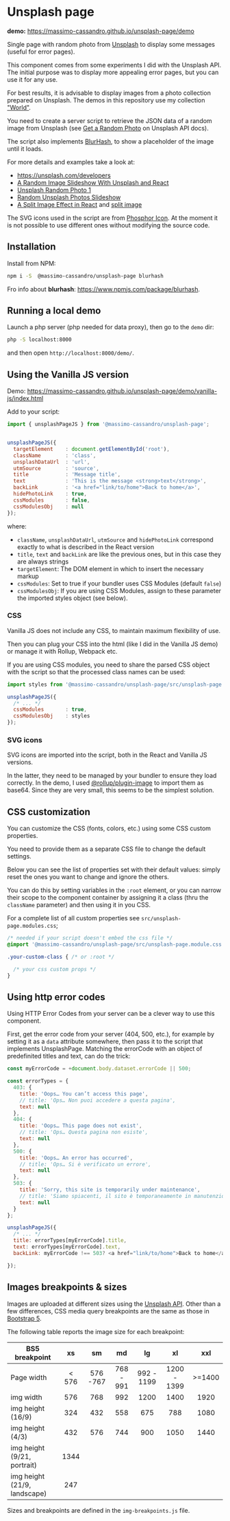 # Unsplash page

**demo:** <https://massimo-cassandro.github.io/unsplash-page/demo>

Single page with random photo from [Unsplash](https://unsplash.com/) to display some messages (useful for error pages).

This component comes from some experiments I did with the Unsplash API. The initial purpose was to display more appealing error pages, but you can use it for any use.

For best results, it is advisable to display images from a photo collection prepared on Unsplash. The demos in this repository use my collection ["World"](https://unsplash.com/collections/3660951/world).

You need to create a server script to retrieve the JSON data of a random image from Unsplash (see [Get a Random Photo](https://unsplash.com/documentation#get-a-random-photo) on Unsplash API docs).

The script also implements [BlurHash](https://blurha.sh/), to show a placeholder of the image until it loads.

For more details and examples take a look at:

* <https://unsplash.com/developers>
* [A Random Image Slideshow With Unsplash and React](https://betterprogramming.pub/a-random-image-slideshow-with-unsplash-and-react-1b6aee698652)
* [Unsplash Random Photo 1](https://github.com/massimo-cassandro/area-test/tree/main/2023-03-unsplash-random-photo-1)
* [Random Unsplash Photos Slideshow](https://github.com/massimo-cassandro/area-test/tree/main/2023-05-unsplash-random-photo-2)
* [A Split Image Effect in React](https://medium.com/better-programming/a-split-image-effect-in-react-beb2baa3fe5f) and [split image](https://github.com/massimo-cassandro/area-test/tree/main/2023-07-split-image)


The SVG icons used in the script are from [Phosphor Icon](https://phosphoricons.com/). At the moment it is not possible to use different ones without modifying the source code.

## Installation

Install from NPM:

```bash
npm i -S  @massimo-cassandro/unsplash-page blurhash
```

Fro info about **blurhash**: <https://www.npmjs.com/package/blurhash>.

## Running a local demo

Launch a php server (php needed for data proxy), then go to the `demo` dir:

```bash
php -S localhost:8000
```

and then open `http://localhost:8000/demo/`.

## Using the Vanilla JS version

Demo: <https://massimo-cassandro.github.io/unsplash-page/demo/vanilla-js/index.html>


Add to your script:

```javascript
import { unsplashPageJS } from '@massimo-cassandro/unsplash-page';


unsplashPageJS({
  targetElement    : document.getElementById('root'),
  className        : 'class',
  unsplashDataUrl  : 'url',
  utmSource        : 'source',
  title            : 'Message title',
  text             : 'This is the message <strong>text</strong>',
  backLink         : '<a href="link/to/home">Back to home</a>',
  hidePhotoLink    : true,
  cssModules       : false,
  cssModulesObj    : null
});
```

where:

* `className`, `unsplashDataUrl`, `utmSource` and `hidePhotoLink` correspond exactly to what is described in the React version
* `title`, `text` and `backLink` are like the previous ones, but in this case they are always strings
* `targetElement`: The DOM element in which to insert the necessary markup
* `cssModules`: Set to true if your bundler uses CSS Modules (default `false`)
* `cssModulesObj`: If you are using CSS Modules, assign to these parameter the imported styles object (see below).

### CSS
Vanilla JS does not include any CSS, to maintain maximum flexibility of use.

Then you can plug your CSS into the html (like I did in the Vanilla JS demo) or manage it with Rollup, Webpack etc.

If you are using CSS modules, you need to share the parsed CSS object with the script so that the processed class names can be used:


```javascript
import styles from '@massimo-cassandro/unsplash-page/src/unsplash-page.module.css';

unsplashPageJS({
  /* ... */
  cssModules       : true,
  cssModulesObj    : styles
});
```

### SVG icons

SVG icons are imported into the script, both in the React and Vanilla JS versions.

In the latter, they need to be managed by your bundler to ensure they load correctly. In the demo, I used [@rollup/plugin-image](https://www.npmjs.com/package/@rollup/plugin-image) to import them as base64. Since they are very small, this seems to be the simplest solution.


## CSS customization

You can customize the CSS (fonts, colors, etc.) using some CSS custom properties.

You need to provide them as a separate CSS file to change the default settings.

Below you can see the list of properties set with their default values: simply reset the ones you want to change and ignore the others.

You can do this by setting variables in the `:root` element, or you can narrow their scope to the component container by assigning it a class (thru the `className` parameter) and then using it in you CSS.

For a complete list of all custom properties see `src/unsplash-page.modules.css`;

```css
/* needed if your script doesn't embed the css file */
@import '@massimo-cassandro/unsplash-page/src/unsplash-page.module.css';

.your-custom-class { /* or :root */

  /* your css custom props */
}
```

## Using http error codes

Using HTTP Error Codes from your server can be a clever way to use this component.

First, get the error code from your server (404, 500, etc.), for example by setting it as a `data` attribute somewhere, then pass it to the script that implements UnsplashPage.
Matching the errorCode with an object of predefinited titles and text, can do the trick:


```javascript
const myErrorCode = +document.body.dataset.errorCode || 500;

const errorTypes = {
  403: {
    title: 'Oops… You can’t access this page', 
    // title: 'Ops… Non puoi accedere a questa pagina',
    text: null
  },
  404: {
    title: 'Oops… This page does not exist', 
    // title: 'Ops… Questa pagina non esiste',
    text: null
  },
  500: {
    title: 'Oops… An error has occurred', 
    // title: 'Ops… Si è verificato un errore',
    text: null
  },
  503: {
    title: 'Sorry, this site is temporarily under maintenance', 
    // title: 'Siamo spiacenti, il sito è temporaneamente in manutenzione',
    text: null
  }
};

unsplashPageJS({
  /* ... */
  title: errorTypes[myErrorCode].title,
  text: errorTypes[myErrorCode].text,
  backLink: myErrorCode !== 503? <a href="link/to/home">Back to home</a> : null

});
```



## Images breakpoints & sizes

Images are uploaded at different sizes using the [Unsplash API](https://unsplash.com/documentation#dynamically-resizable-images). Other than a few differences, CSS media query breakpoints are the same as those in [Bootstrap 5](https://getbootstrap.com/docs/5.3/layout/breakpoints/).

The following table reports the image size for each breakpoint:


| BS5 breakpoint               |   xs  |    sm    |     md    |     lg     |      xl     |   xxl  |
|------------------------------|:-----:|:--------:|:---------:|:----------:|:-----------:|:------:|
| Page width                   | < 576 | 576 -767 | 768 - 991 | 992 - 1199 | 1200 - 1399 | >=1400 |
| img width                    |  576  |    768   |    992    |    1200    |     1400    |  1920  |
| img height (16/9)            |  324  |    432   |    558    |     675    |     788     |  1080  |
| img height (4/3)             |  432  |    576   |    744    |     900    |     1050    |  1440  |
| img height (9/21, portrait)  |  1344 |          |           |            |             |        |
| img height (21/9, landscape) |  247  |          |           |            |             |        |

Sizes and breakpoints are defined in the `img-breakpoints.js` file.

